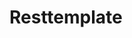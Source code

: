

# Resttemplate  
<!-- 
Httpclient4.3+ 连接池监控详细介绍
https://www.jianshu.com/p/2813af4eb0d3
RestTemplate请求的服务实例返回List类型，用数组接收
https://blog.csdn.net/horse_well/article/details/88879185
-->

<!-- 
springboot 注入 restTemplate
https://www.jianshu.com/p/583b798e8deb

RestTemplate返回泛型解决方案
https://www.jianshu.com/p/2196dd2c17a6
spring restTemplate 返回泛型
https://blog.csdn.net/a294039255/article/details/73850472

Springboot — 用更优雅的方式发HTTP请求(RestTemplate详解)
https://www.cnblogs.com/javazhiyin/p/9851775.html
resttemplate 发送get请求
https://blog.csdn.net/qq_35794202/article/details/102998621

发送json
        //封装请求头
        HttpHeaders headers = new HttpHeaders();
        headers.set("Souche-Std-Response","1");
        headers.set("AppName","cheyipai");
        //todo
        headers.setContentType(MediaType.APPLICATION_JSON_UTF8);

        OpenAccountRequestDTO openAccountRequestDTO = new OpenAccountRequestDTO();
        openAccountRequestDTO.setOpenType("");
        openAccountRequestDTO.setSignature("");
        openAccountRequestDTO.setTradeNo("");
        openAccountRequestDTO.setExt("");
        String openAccountRequest = JsonUtils.toJson(openAccountRequestDTO);
        //todo
        HttpEntity<String> httpEntity = new HttpEntity(openAccountRequest,headers);

-->




<!-- 
RestTemplate，请求失败自动重试机制
https://www.cnblogs.com/zimug/p/13507850.html
-->